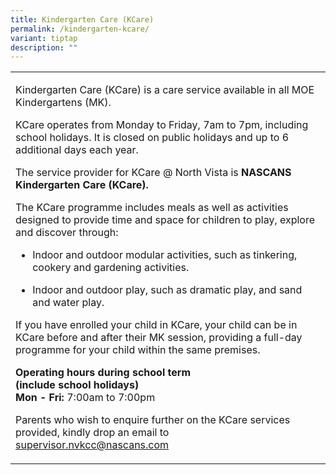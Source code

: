 ```yaml
---
title: Kindergarten Care (KCare)
permalink: /kindergarten-kcare/
variant: tiptap
description: ""
---
```

<table style="minWidth: 25px">
<colgroup>
<col>
</colgroup>
<tbody>
<tr>
<td rowspan="1" colspan="1">
<p>Kindergarten Care (KCare) is a care service available in all MOE Kindergartens
(MK).&nbsp;</p>
<p></p>
<p>KCare operates from Monday to Friday, 7am to 7pm, including school holidays.
It is closed on public holidays and up to 6 additional days each year.</p>
<p></p>
<p>The service provider for KCare @ North Vista is <strong>NASCANS Kindergarten Care (KCare).</strong>
</p>
<p></p>
<p>The KCare programme includes meals as well as activities designed to provide
time and space for children to play, explore and discover through:</p>
<p></p>
<ul>
<li>
<p>Indoor and outdoor modular activities, such as tinkering, cookery and
gardening activities.</p>
</li>
<li>
<p>Indoor and outdoor play, such as dramatic play, and sand and water play.</p>
<p></p>
</li>
</ul>
<p>If you have enrolled your child in KCare, your child can be in KCare before
and after their MK session, providing a full-day programme for your child
within the same premises.</p>
<p></p>
<p><strong>Operating hours during school term </strong>
<br><strong>(include school holidays)</strong>
<br><strong>Mon - Fri:</strong> 7:00am to 7:00pm</p>
<p></p>
<p>Parents who wish to enquire further on the KCare services provided, kindly
drop an email to <a href="mailto:supervisor.nvkcc@nascans.com" rel="noopener noreferrer nofollow" target="_blank">supervisor.nvkcc@nascans.com</a>
</p>
</td>
</tr>
</tbody>
</table>
<p></p>